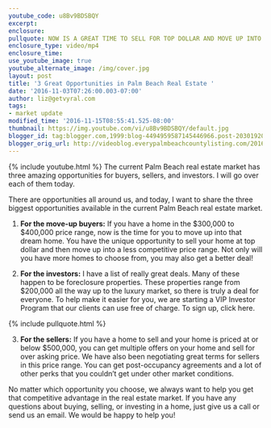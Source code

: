 ```yaml
---
youtube_code: u8Bv9BDSBQY
excerpt:
enclosure:
pullquote: NOW IS A GREAT TIME TO SELL FOR TOP DOLLAR AND MOVE UP INTO A LESS COMPETITIVE MARKET.
enclosure_type: video/mp4
enclosure_time:
use_youtube_image: true
youtube_alternate_image: /img/cover.jpg
layout: post
title: '3 Great Opportunities in Palm Beach Real Estate '
date: '2016-11-03T07:26:00.003-07:00'
author: liz@getvyral.com
tags:
- market update
modified_time: '2016-11-15T08:55:41.525-08:00'
thumbnail: https://img.youtube.com/vi/u8Bv9BDSBQY/default.jpg
blogger_id: tag:blogger.com,1999:blog-4494959587145446966.post-2030192056774344797
blogger_orig_url: http://videoblog.everypalmbeachcountylisting.com/2016/11/3-great-opportunities-in-palm-beach.html
---
```

{% include youtube.html %}
The current Palm Beach real estate market has three amazing opportunities for buyers, sellers, and investors. I will go over each of them today.

There are opportunities all around us, and today, I want to share the three biggest opportunities available in the current Palm Beach real estate market.

1. **For the move-up buyers:** If you have a home in the $300,000 to $400,000 price range, now is the time for you to move up into that dream home. You have the unique opportunity to sell your home at top dollar and then move up into a less competitive price range. Not only will you have more homes to choose from, you may also get a better deal!

2. **For the investors:** I have a list of really great deals. Many of these happen to be foreclosure properties. These properties range from $200,000 all the way up to the luxury market, so there is truly a deal for everyone. To help make it easier for you, we are starting a VIP Investor Program that our clients can use free of charge. To sign up, click here.

{% include pullquote.html %}

3. **For the sellers:** If you have a home to sell and your home is priced at or below $500,000, you can get multiple offers on your home and sell for over asking price. We have also been negotiating great terms for sellers in this price range. You can get post-occupancy agreements and a lot of other perks that you couldn’t get under other market conditions.

No matter which opportunity you choose, we always want to help you get that competitive advantage in the real estate market. If you have any questions about buying, selling, or investing in a home, just give us a call or send us an email. We would be happy to help you!

